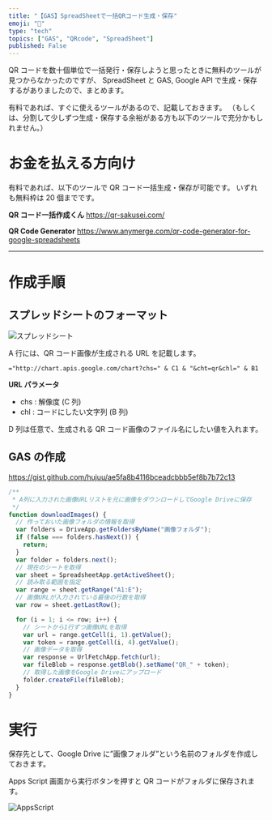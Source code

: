 ```yaml
---
title: "【GAS】SpreadSheetで一括QRコード生成・保存"
emoji: "🏁"
type: "tech"
topics: ["GAS", "QRcode", "SpreadSheet"]
published: False
---
```


QR コードを数十個単位で一括発行・保存しようと思ったときに無料のツールが見つからなかったのですが、
SpreadSheet と GAS, Google API で生成・保存するがありましたので、まとめます。

有料であれば、すぐに使えるツールがあるので、記載しておきます。
（もしくは、分割して少しずつ生成・保存する余裕がある方も以下のツールで充分かもしれません。）

# お金を払える方向け

有料であれば、以下のツールで QR コード一括生成・保存が可能です。
いずれも無料枠は 20 個までです。

**QR コード一括作成くん**
https://qr-sakusei.com/

**QR Code Generator**
https://www.anymerge.com/qr-code-generator-for-google-spreadsheets

---

# 作成手順

## スプレッドシートのフォーマット

![スプレッドシート](https://storage.googleapis.com/zenn-user-upload/7d2a04427373-20220712.png)

A 行には、QR コード画像が生成される URL を記載します。

`="http://chart.apis.google.com/chart?chs=" & C1 & "&cht=qr&chl=" & B1`

**URL パラメータ**

- chs : 解像度 (C 列)
- chl : コードにしたい文字列 (B 列)

D 列は任意で、生成される QR コード画像のファイル名にしたい値を入れます。

## GAS の作成

https://gist.github.com/hujuu/ae5fa8b4116bceadcbbb5ef8b7b72c13

```js
/**
 * A列に入力された画像URLリストを元に画像をダウンロードしてGoogle Driveに保存
 */
function downloadImages() {
  // 作っておいた画像フォルダの情報を取得
  var folders = DriveApp.getFoldersByName("画像フォルダ");
  if (false === folders.hasNext()) {
    return;
  }
  var folder = folders.next();
  // 現在のシートを取得
  var sheet = SpreadsheetApp.getActiveSheet();
  // 読み取る範囲を指定
  var range = sheet.getRange("A1:E");
  // 画像URLが入力されている最後の行数を取得
  var row = sheet.getLastRow();

  for (i = 1; i <= row; i++) {
    // シートから1行ずつ画像URLを取得
    var url = range.getCell(i, 1).getValue();
    var token = range.getCell(i, 4).getValue();
    // 画像データを取得
    var response = UrlFetchApp.fetch(url);
    var fileBlob = response.getBlob().setName("QR_" + token);
    // 取得した画像をGoogle Driveにアップロード
    folder.createFile(fileBlob);
  }
}
```

# 実行

保存先として、Google Drive に”画像フォルダ”という名前のフォルダを作成しておきます。

Apps Script 画面から実行ボタンを押すと QR コードがフォルダに保存されます。

![AppsScript](https://storage.googleapis.com/zenn-user-upload/8867151b66c5-20220712.png)
